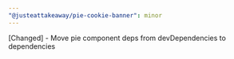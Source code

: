 ```yaml
---
"@justeattakeaway/pie-cookie-banner": minor
---
```


[Changed] - Move pie component deps from devDependencies to dependencies
